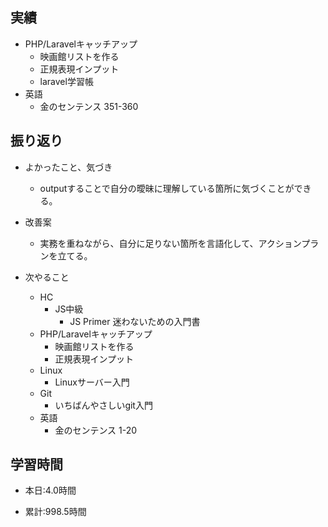 ## 実績
  - PHP/Laravelキャッチアップ
    - 映画館リストを作る
    - 正規表現インプット
    - laravel学習帳
  - 英語
    - 金のセンテンス 351-360


## 振り返り
- よかったこと、気づき
  - outputすることで自分の曖昧に理解している箇所に気づくことができる。
- 改善案
  - 実務を重ねながら、自分に足りない箇所を言語化して、アクションプランを立てる。

- 次やること
  - HC
    - JS中級
      - JS Primer 迷わないための入門書
  - PHP/Laravelキャッチアップ
    - 映画館リストを作る
    - 正規表現インプット
  - Linux
    - Linuxサーバー入門
  - Git
    - いちばんやさしいgit入門
  - 英語
    - 金のセンテンス 1-20

## 学習時間
- 本日:4.0時間

- 累計:998.5時間